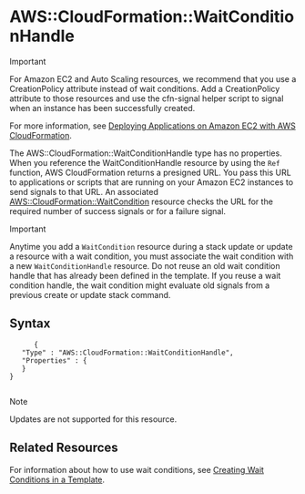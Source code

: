 AWS::CloudFormation::WaitConditionHandle
========================================

Important

For Amazon EC2 and Auto Scaling resources, we recommend that you use a CreationPolicy attribute instead of wait conditions. Add a CreationPolicy attribute to those resources and use the cfn-signal helper script to signal when an instance has been successfully created.

For more information, see [Deploying Applications on Amazon EC2 with AWS CloudFormation](deploying.applications.html "Deploying Applications on Amazon EC2 with AWS CloudFormation").

The AWS::CloudFormation::WaitConditionHandle type has no properties. When you reference the WaitConditionHandle resource by using the `Ref` function, AWS CloudFormation returns a presigned URL. You pass this URL to applications or scripts that are running on your Amazon EC2 instances to send signals to that URL. An associated [AWS::CloudFormation::WaitCondition](aws-properties-waitcondition.html "AWS::CloudFormation::WaitCondition") resource checks the URL for the required number of success signals or for a failure signal.

Important

Anytime you add a `WaitCondition` resource during a stack update or update a resource with a wait condition, you must associate the wait condition with a new `WaitConditionHandle` resource. Do not reuse an old wait condition handle that has already been defined in the template. If you reuse a wait condition handle, the wait condition might evaluate old signals from a previous create or update stack command.

Syntax
------

``` {.programlisting}
      {
   "Type" : "AWS::CloudFormation::WaitConditionHandle",
   "Properties" : {
   }
}
    
```

Note

Updates are not supported for this resource.

Related Resources
-----------------

For information about how to use wait conditions, see [Creating Wait Conditions in a Template](using-cfn-waitcondition.html "Creating Wait Conditions in a Template").

